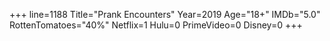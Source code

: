 +++
line=1188
Title="Prank Encounters"
Year=2019
Age="18+"
IMDb="5.0"
RottenTomatoes="40%"
Netflix=1
Hulu=0
PrimeVideo=0
Disney=0
+++

